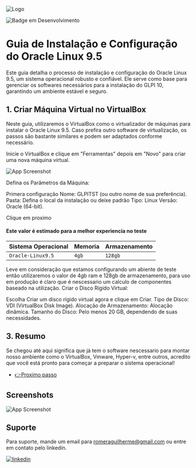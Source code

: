 

![Logo](https://i.ibb.co/hM1bC3X/2.png)

![Badge em Desenvolvimento](http://img.shields.io/static/v1?label=STATUS&message=EM%20DESENVOLVIMENTO&color=GREEN&style=for-the-badge)

# Guia de Instalação e Configuração do Oracle Linux 9.5

Este guia detalha o processo de instalação e configuração do Oracle Linux 9.5, um sistema operacional robusto e confiável. Ele serve como base para gerenciar os softwares necessários para a instalação do GLPI 10, garantindo um ambiente estável e seguro.

## 1. Criar Máquina Virtual no VirtualBox
Neste guia, utilizaremos o VirtualBox como o virtualizador de máquinas para instalar o Oracle Linux 9.5. Caso prefira outro software de virtualização, os passos são bastante similares e podem ser adaptados conforme necessário.

Inicie o VirtualBox e clique em "Ferramentas" depois em "Novo" para criar uma nova máquina virtual.

![App Screenshot](https://kfocus.org/img/wf/vbox-w11/vbox-newvm-000.webp?1725558517)

Defina os Parâmetros da Máquina:

Primera configuração
Nome: GLPITST (ou outro nome de sua preferência).
Pasta: Defina o local da instalação ou deixe padrão
Tipo: Linux
Versão: Oracle (64-bit).

Clique em proximo

#### Este valor é estimado para a melhor experiencia no teste

| Sistema Operacional | Memoria | Armazenamento |
| :---------- | :--------- | --------------- |
| `Oracle-Linux9.5` | `4gb` | `128gb` |

Leve em consideração que estamos configurando um abiente de teste então utilizaremos o valor de 4gb ram e 128gb de armazenamento, para uso em produção é claro que é nescessario um calculo de componentes baseado na utilização.
Criar o Disco Rígido Virtual:

Escolha Criar um disco rígido virtual agora e clique em Criar.
Tipo de Disco: VDI (VirtualBox Disk Image).
Alocação de Armazenamento: Alocação dinâmica.
Tamanho do Disco: Pelo menos 20 GB, dependendo de suas necessidades.


## 3. Resumo
Se chegou até aqui significa que já tem o software nescessario para montar nosso ambiente como o VirtualBox, Vmware, Hyper-v, entre outros, acredito que você está pronto para começar a preparar o sistema operacional!

 - [👉Proximo passo](https://github.com/RomeraSCR/GLPI10_NA_PRATICA/blob/main/PASSO2-ORACLE-LINUX.md)

## Screenshots

![App Screenshot](https://kfocus.org/img/wf/vbox-w11/vbox-newvm-000.webp?1725558517)


## Suporte

Para suporte, mande um email para romeraguilherme@gmail.com ou entre em contato pelo linkedin.


[![linkedin](https://img.shields.io/badge/linkedin-0A66C2?style=for-the-badge&logo=linkedin&logoColor=white)](https://www.linkedin.com/in/guilherme-romera-569801267/)
